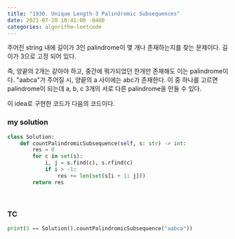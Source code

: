 ```yaml
---
title: "1930. Unique Length-3 Palindromic Subsequences"
date: 2021-07-20 10:41:00 -0400
categories: algorithm-leetcode
---
```



주어진 string 내에 길이가 3인 palindrome이 몇 개나 존재하는지를 찾는 문제이다. 
길이가 3으로 고정 되어 있다.  

즉, 양끝의 2개는 같아야 하고, 중간에 뭐가되었던 한개만 존재해도 이는 palindrome이다.
"aabca"가 주어질 시, 
양끝의 a 사이에는 abc가 존재한다.
이 중 하나를 고르면 palindrome이 되는데 a, b, c 3개의 서로 다른 palindrome을 만들 수 있다.

이 idea로 구현한 코드가 다음의 코드이다.


### my solution
```python
class Solution:
    def countPalindromicSubsequence(self, s: str) -> int:
        res = 0
        for c in set(s):
            i, j = s.find(c), s.rfind(c)
            if i > -1:
                res += len(set(s[i + 1: j]))
        return res
```

&nbsp;
### TC
```python
print(3 == Solution().countPalindromicSubsequence("aabca"))
```

